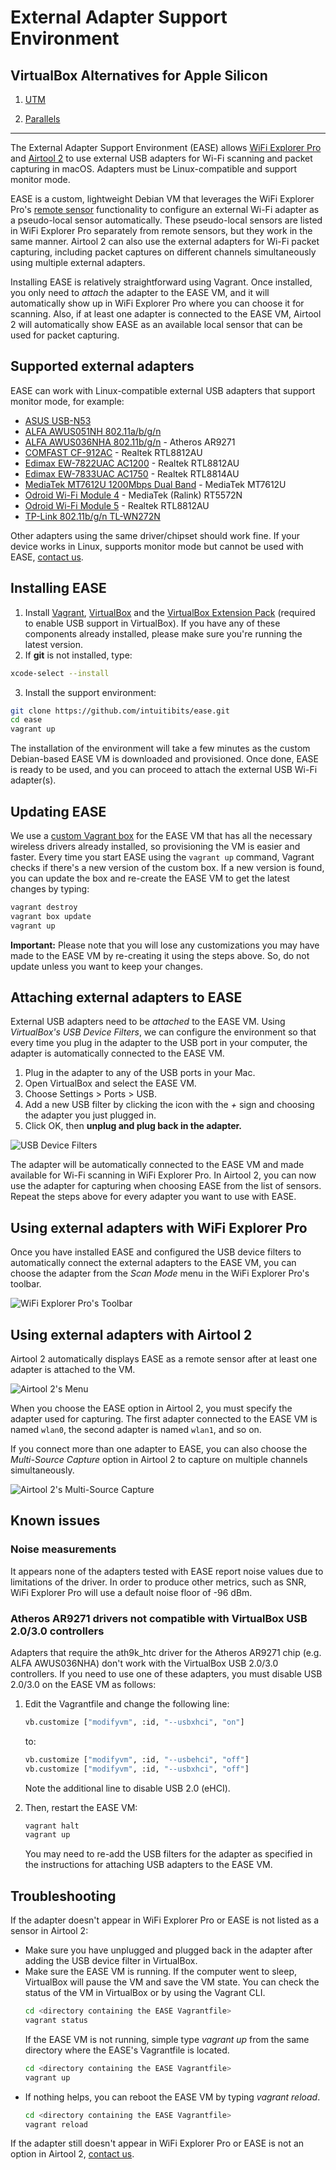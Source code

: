 # External Adapter Support Environment

## VirtualBox Alternatives for Apple Silicon

1. [UTM](https://github.com/lukeswitz/ease/tree/master/UTM)

2. [Parallels](https://github.com/lukeswitz/ease/tree/master/PD)

---

The External Adapter Support Environment (EASE) allows [WiFi Explorer Pro](https://www.intuitibits.com/products/wifi-explorer-pro) and [Airtool 2](https://www.intuitibits.com/products/airtool) to use external USB adapters for Wi-Fi scanning and packet capturing in macOS. Adapters must be Linux-compatible and support monitor mode.

EASE is a custom, lightweight Debian VM that leverages the WiFi Explorer Pro's [remote sensor](https://github.com/intuitibits/wifiexplorer-sensor) functionality to configure an external Wi-Fi adapter as a pseudo-local sensor automatically. These pseudo-local sensors are listed in WiFi Explorer Pro separately from remote sensors, but they work in the same manner. Airtool 2 can also use the external adapters for Wi-Fi packet capturing, including packet captures on different channels simultaneously using multiple external adapters.

Installing EASE is relatively straightforward using Vagrant. Once installed, you only need to _attach_ the adapter to the EASE VM, and it will automatically show up in WiFi Explorer Pro where you can choose it for scanning. Also, if at least one adapter is connected to the EASE VM, Airtool 2 will automatically show EASE as an available local sensor that can be used for packet capturing.

## Supported external adapters

EASE can work with Linux-compatible external USB adapters that support monitor mode, for example:

* [ASUS USB-N53](https://www.amazon.com/Asus-Wireless-N-Graphical-Interface-USB-N53/dp/B005SAKW9G/ref=sr_1_1?ie=UTF8&qid=1515551234&sr=8-1&keywords=asus+usb+n53)
* [ALFA AWUS051NH 802.11a/b/g/n](https://www.amazon.com/Alfa-AWUS051NH-Wireless-Network-9dBi/dp/B003YH1X48/ref=sr_1_1?ie=UTF8&qid=1515526895&sr=8-1&keywords=AWUS051NH)
* [ALFA AWUS036NHA 802.11b/g/n](https://www.amazon.com/Alfa-AWUS036NHA-Wireless-USB-Adaptor/dp/B004Y6MIXS) - Atheros AR9271
* [COMFAST CF-912AC](https://www.amazon.com/Comfast-CF-912AC-1200Mbps-802-11ac-Wireless/dp/B00W37XPPK) - Realtek RTL8812AU
* [Edimax EW-7822UAC AC1200](https://www.amazon.com/gp/product/B00BXAXO7C/ref=ppx_yo_dt_b_asin_title_o01__o00_s00?ie=UTF8&psc=1) - Realtek RTL8812AU 
* [Edimax EW-7833UAC AC1750](https://www.amazon.com/gp/product/B01G51FBF6/ref=oh_aui_detailpage_o01_s00?ie=UTF8&psc=1) - Realtek RTL8814AU
* [MediaTek MT7612U 1200Mbps Dual Band](https://www.mediatek.com/products/broadbandWifi/mt7612u) - MediaTek MT7612U
* [Odroid Wi-Fi Module 4](https://ameridroid.com/products/wifi-module-4) - MediaTek (Ralink) RT5572N
* [Odroid Wi-Fi Module 5](https://ameridroid.com/products/wifi-module-5) - Realtek RTL8812AU
* [TP-Link 802.11b/g/n TL-WN272N](https://www.amazon.com/TP-Link-Wireless-Adapter-150Mbps-TL-WN727N/dp/B001WU2N1G/ref=sr_1_1?ie=UTF8&qid=1515706464&sr=8-1&keywords=tp-link+tl-wn727n)

Other adapters using the same driver/chipset should work fine. If your device works in Linux, supports monitor mode but cannot be used with EASE, [contact us](https://www.intuitibits.com/contact).

## Installing EASE

1. Install [Vagrant](https://www.vagrantup.com/downloads.html), [VirtualBox](https://www.virtualbox.org/wiki/Downloads) and the [VirtualBox Extension Pack](https://www.virtualbox.org/wiki/Downloads) (required to enable USB support in VirtualBox). If you have any of these components already installed, please make sure you're running the latest version.
2. If __git__ is not installed, type:
```bash
xcode-select --install
```
3. Install the support environment:
```bash
git clone https://github.com/intuitibits/ease.git
cd ease
vagrant up
```

The installation of the environment will take a few minutes as the custom Debian-based EASE VM is downloaded and provisioned. Once done, EASE is ready to be used, and you can proceed to attach the external USB Wi-Fi adapter(s).

## Updating EASE

We use a [custom Vagrant box](https://app.vagrantup.com/intuitibits/boxes/ease) for the EASE VM that has all the necessary wireless drivers already installed, so provisioning the VM is easier and faster. Every time you start EASE using the `vagrant up` command, Vagrant checks if there's a new version of the custom box. If a new version is found, you can update the box and re-create the EASE VM to get the latest changes by typing:

```bash
vagrant destroy
vagrant box update
vagrant up
```

**Important:** Please note that you will lose any customizations you may have made to the EASE VM by re-creating it using the steps above. So, do not update unless you want to keep your changes.

## Attaching external adapters to EASE

External USB adapters need to be _attached_ to the EASE VM. Using _VirtualBox's USB Device Filters_, we can configure the environment so that every time you plug in the adapter to the USB port in your computer, the adapter is automatically connected to the EASE VM.

1. Plug in the adapter to any of the USB ports in your Mac.
1. Open VirtualBox and select the EASE VM.
1. Choose Settings > Ports > USB.
1. Add a new USB filter by clicking the icon with the _+_ sign and choosing the adapter you just plugged in.
1. Click OK, then **unplug and plug back in the adapter.**

![USB Device Filters](../master/images/usb_device_filters.png "USB Device Filters")

The adapter will be automatically connected to the EASE VM and made available for Wi-Fi scanning in WiFi Explorer Pro. In Airtool 2, you can now use the adapter for capturing when choosing EASE from the list of sensors. Repeat the steps above for every adapter you want to use with EASE.

## Using external adapters with WiFi Explorer Pro

Once you have installed EASE and configured the USB device filters to automatically connect the external adapters to the EASE VM, you can choose the adapter from the _Scan Mode_ menu in the WiFi Explorer Pro's toolbar.

![WiFi Explorer Pro's Toolbar](../master/images/wifiexplorerpro_toolbar.png "WiFi Explorer Pro's Toolbar")

## Using external adapters with Airtool 2

Airtool 2 automatically displays EASE as a remote sensor after at least one adapter is attached to the VM.

![Airtool 2's Menu](../master/images/airtool_menu.png "Airtool 2's Menu")

When you choose the EASE option in Airtool 2, you must specify the adapter used for capturing. The first adapter connected to the EASE VM is named ``wlan0``, the second adapter is named ``wlan1``, and so on. 

If you connect more than one adapter to EASE, you can also choose the _Multi-Source Capture_ option in Airtool 2 to capture on multiple channels simultaneously.

![Airtool 2's Multi-Source Capture](../master/images/airtool_multi_source_capture.png "Airtool 2's Multi-Source Capture")

## Known issues

### Noise measurements
It appears none of the adapters tested with EASE report noise values due to limitations of the driver. In order to produce other metrics, such as SNR, WiFi Explorer Pro will use a default noise floor of -96 dBm.

### Atheros AR9271 drivers not compatible with VirtualBox USB 2.0/3.0 controllers
Adapters that require the ath9k_htc driver for the Atheros AR9271 chip (e.g. ALFA AWUS036NHA) don't work with the VirtualBox USB 2.0/3.0 controllers. If you need to use one of these adapters, you must disable USB 2.0/3.0 on the EASE VM as follows:
    
1. Edit the Vagrantfile and change the following line:
    ```bash
    vb.customize ["modifyvm", :id, "--usbxhci", "on"]
    ```

    to:
    
    ```bash
    vb.customize ["modifyvm", :id, "--usbehci", "off"]
    vb.customize ["modifyvm", :id, "--usbxhci", "off"]
    ```

    Note the additional line to disable USB 2.0 (eHCI).

2. Then, restart the EASE VM:
    ```bash
    vagrant halt
    vagrant up
    ```
    
    You may need to re-add the USB filters for the adapter as specified in the instructions for attaching USB adapters to the EASE VM.

## Troubleshooting

If the adapter doesn't appear in WiFi Explorer Pro or EASE is not listed as a sensor in Airtool 2:
* Make sure you have unplugged and plugged back in the adapter after adding the USB device filter in VirtualBox.
* Make sure the EASE VM is running. If the computer went to sleep, VirtualBox will pause the VM and save the VM state. You can check the status of the VM in VirtualBox or by using the Vagrant CLI.
    ```bash
    cd <directory containing the EASE Vagrantfile>
    vagrant status
    ```
    If the EASE VM is not running, simple type _vagrant up_ from the same directory where the EASE's Vagrantfile is located. 
    ```bash
    cd <directory containing the EASE Vagrantfile>
    vagrant up
    ```
* If nothing helps, you can reboot the EASE VM by typing _vagrant reload_.
    ```bash
    cd <directory containing the EASE Vagrantfile>
    vagrant reload
    ```

If the adapter still doesn't appear in WiFi Explorer Pro or EASE is not an option in Airtool 2, [contact us](https://www.intuitibits.com/contact).
